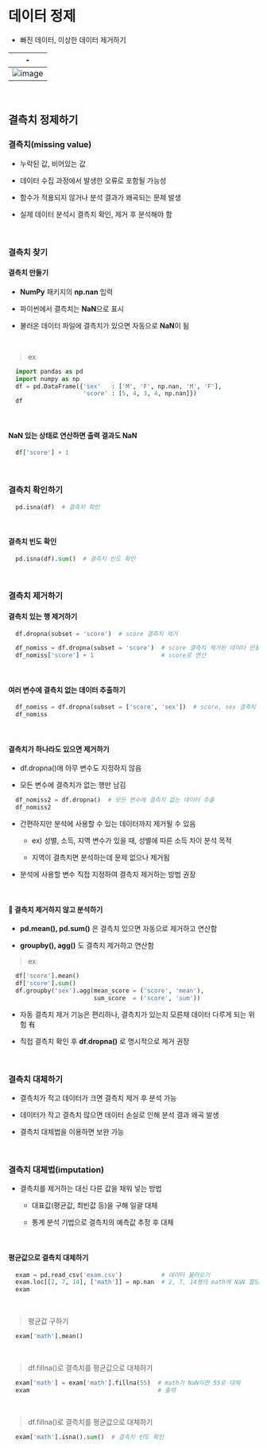 # 데이터 정제
- 빠진 데이터, 이상한 데이터 제거하기

|-|
|-|
|![image](https://github.com/user-attachments/assets/270281e7-7fb4-4fcb-bb35-2f10a9d59843)|


<br>

결측치 정제하기
---
### 결측치(missing value)
- 누락된 값, 비어있는 값

- 데이터 수집 과정에서 발생한 오류로 포함될 가능성

- 함수가 적용되지 않거나 분석 결과가 왜곡되는 문제 발생

- 실제 데이터 분석시 결측치 확인, 제거 후 분석해야 함

<br>

### 결측치 찾기
#### 결측치 만들기
- **NumPy** 패키지의 **np.nan** 입력

- 파이썬에서 결측치는 **NaN**으로 표시

- 불러온 데이터 파일에 결측치가 있으면 자동으로 **NaN**이 됨

<br>

> ex
```Python
  import pandas as pd
  import numpy as np
  df = pd.DataFrame({'sex'   : ['M', 'F', np.nan, 'M', 'F'],
                     'score' : [5, 4, 3, 4, np.nan]})
  df
```

<br>

#### NaN 있는 상태로 연산하면 출력 결과도 NaN
```Python
  df['score'] + 1
```

<Br>

### 결측치 확인하기
```Python
  pd.isna(df)  # 결측치 확인
```

<br>

#### 결측치 빈도 확인
```Python
  pd.isna(df).sum()  # 결측치 빈도 확인
```

<br>

### 결측치 제거하기
#### 결측치 있는 행 제거하기
```Python
  df.dropna(subset = 'score')  # score 결측치 제거

  df_nomiss = df.dropna(subset = 'score')  # score 결측치 제거된 데이터 만들기
  df_nomiss['score'] + 1                   # score로 연산
```

<br>

#### 여러 변수에 결측치 없는 데이터 추출하기
```Python
  df_nomiss = df.dropna(subset = ['score', 'sex'])  # score, sex 결측치 제거
  df_nomiss
```

<br>

#### 결측치가 하나라도 있으면 제거하기

- df.dropna()에 아무 변수도 지정하지 않음

- 모든 변수에 결측치가 없는 행만 남김

```Python
  df_nomiss2 = df.dropna()  # 모든 변수에 결측치 없는 데이터 추출
  df_nomiss2
```

- 간편하지만 분석에 사용할 수 있는 데이터까지 제거될 수 있음

  - ex) 성별, 소득, 지역 변수가 있을 때, 성별에 따른 소득 차이 분석 목적
 
  - 지역이 결측치면 분석하는데 문제 없으나 제거됨
 
- 분석에 사용할 변수 직접 지정하여 결측치 제거하는 방법 권장

<br>

#### 📌 결측치 제거하지 않고 분석하기
- **pd.mean(), pd.sum()** 은 결측치 있으면 자동으로 제거하고 연산함

- **groupby(), agg()** 도 결측치 제거하고 연산함

> ex
```Python
  df['score'].mean()
  df['score'].sum()
  df.groupby('sex').agg(mean_score = ('score', 'mean'),
                        sum_score  = ('score', 'sum'))
```

- 자동 결측치 제거 기능은 편리하나, 결측치가 있는지 모른채 데이터 다루게 되는 위험 有

- 직접 결측치 확인 후 **df.dropna()** 로 명시적으로 제거 권장

<br>

### 결측치 대체하기
- 결측치가 적고 데이터가 크면 결측치 제거 후 분석 가능

- 데이터가 작고 결측치 많으면 데이터 손실로 인해 분석 결과 왜곡 발생

- 결측치 대체법을 이용하면 보완 가능

<br>

### 결측치 대체법(imputation)
- 결측치를 제거하는 대신 다른 값을 채워 넣는 방법

  - 대표값(평균값, 최빈값 등)을 구해 일괄 대체
 
  - 통계 분석 기법으로 결측치의 예측값 추정 후 대체
 
<br>

#### 평균값으로 결측치 대체하기
```Python
  exam = pd.read_csv('exam.csv')           # 데이터 불러오기
  exam.loc[[2, 7, 14], ['math']] = np.nan  # 2, 7, 14행의 math에 NaN 할당
  exam
```

<br>

> 평균값 구하기
```Python
  exam['math'].mean()
```

<br>

> df.fillna()로 결측치를 평균값으로 대체하기
```Python
  exam['math'] = exam['math'].fillna(55)  # math가 NaN이면 55로 대체
  exam                                    # 출력
```

<br>

> df.fillna()로 결측치를 평균값으로 대체하기
```Python
  exam['math'].isna().sum()  # 결측치 빈도 확인
```

<br>










